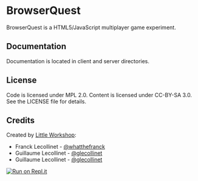 BrowserQuest
============

BrowserQuest is a HTML5/JavaScript multiplayer game experiment.


Documentation
-------------

Documentation is located in client and server directories.


License
-------

Code is licensed under MPL 2.0. Content is licensed under CC-BY-SA 3.0.
See the LICENSE file for details.


Credits
-------
Created by [Little Workshop](http://www.littleworkshop.fr):

* Franck Lecollinet - [@whatthefranck](http://twitter.com/whatthefranck)
* Guillaume Lecollinet - [@glecollinet](http://twitter.com/glecollinet)
* Guillaume Lecollinet - [@glecollinet](http://twitter.com/glecollinet)

[![Run on Repl.it](https://repl.it/badge/github/mozilla/BrowserQuest)](https://repl.it/github/mozilla/BrowserQuest)
